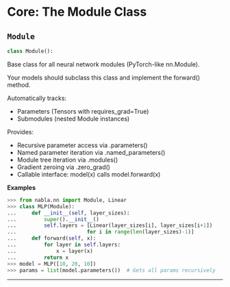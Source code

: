 # Core: The Module Class

## `Module`

```python
class Module():
```
Base class for all neural network modules (PyTorch-like nn.Module).

Your models should subclass this class and implement the forward() method.

Automatically tracks:
- Parameters (Tensors with requires_grad=True)
- Submodules (nested Module instances)

Provides:
- Recursive parameter access via .parameters()
- Named parameter iteration via .named_parameters()
- Module tree iteration via .modules()
- Gradient zeroing via .zero_grad()
- Callable interface: model(x) calls model.forward(x)

**Examples**

```python
>>> from nabla.nn import Module, Linear
>>> class MLP(Module):
...     def __init__(self, layer_sizes):
...         super().__init__()
...         self.layers = [Linear(layer_sizes[i], layer_sizes[i+1])
...                       for i in range(len(layer_sizes)-1)]
...     def forward(self, x):
...         for layer in self.layers:
...             x = layer(x)
...         return x
>>> model = MLP([10, 20, 10])
>>> params = list(model.parameters())  # Gets all params recursively
```

---
